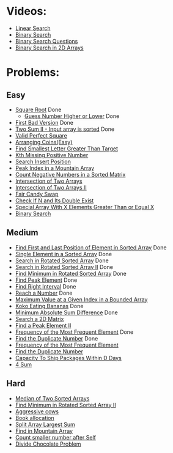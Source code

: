 # Videos:
- [Linear Search](https://youtu.be/_HRA37X8N_Q)
- [Binary Search](https://youtu.be/f6UU7V3szVw)
- [Binary Search Questions](https://youtu.be/W9QJ8HaRvJQ)
- [Binary Search in 2D Arrays](https://youtu.be/enI_KyGLYPo)

# Problems:

## Easy
- [Square Root](https://leetcode.com/problems/sqrtx/) Done
  - [Guess Number Higher or Lower](https://leetcode.com/problems/guess-number-higher-or-lower/) Done
- [First Bad Version](https://leetcode.com/problems/first-bad-version/) Done
- [Two Sum II - Input array is sorted](https://leetcode.com/problems/two-sum-ii-input-array-is-sorted/) Done
- [Valid Perfect Square](https://leetcode.com/problems/valid-perfect-square/) 
- [Arranging Coins(Easy)](https://leetcode.com/problems/arranging-coins/)
- [Find Smallest Letter Greater Than Target](https://leetcode.com/problems/find-smallest-letter-greater-than-target/)
- [Kth Missing Positive Number](https://leetcode.com/problems/kth-missing-positive-number/)
- [Search Insert Position](https://leetcode.com/problems/search-insert-position/)
- [Peak Index in a Mountain Array](https://leetcode.com/problems/peak-index-in-a-mountain-array/)
- [Count Negative Numbers in a Sorted Matrix](https://leetcode.com/problems/count-negative-numbers-in-a-sorted-matrix/)
- [Intersection of Two Arrays](https://leetcode.com/problems/intersection-of-two-arrays/)
- [Intersection of Two Arrays II](https://leetcode.com/problems/intersection-of-two-arrays-ii/)
- [Fair Candy Swap](https://leetcode.com/problems/fair-candy-swap/)
- [Check If N and Its Double Exist](https://leetcode.com/problems/check-if-n-and-its-double-exist/)
- [Special Array With X Elements Greater Than or Equal X](https://leetcode.com/problems/special-array-with-x-elements-greater-than-or-equal-x/)
- [Binary Search](https://leetcode.com/problems/binary-search/)

## Medium
- [Find First and Last Position of Element in Sorted Array](https://leetcode.com/problems/find-first-and-last-position-of-element-in-sorted-array/) Done
- [Single Element in a Sorted Array](https://leetcode.com/problems/single-element-in-a-sorted-array/) Done
- [Search in Rotated Sorted Array](https://leetcode.com/problems/search-in-rotated-sorted-array/) Done
- [Search in Rotated Sorted Array II](https://leetcode.com/problems/search-in-rotated-sorted-array-ii/) Done 
- [Find Minimum in Rotated Sorted Array](https://leetcode.com/problems/find-minimum-in-rotated-sorted-array/) Done
- [Find Peak Element](https://leetcode.com/problems/find-peak-element/) Done
- [Find Right Interval](https://leetcode.com/problems/find-right-interval/) Done
- [Reach a Number](https://leetcode.com/problems/reach-a-number/) Done
- [Maximum Value at a Given Index in a Bounded Array](https://leetcode.com/problems/maximum-value-at-a-given-index-in-a-bounded-array/) 
- [Koko Eating Bananas](https://leetcode.com/problems/koko-eating-bananas/) Done
- [Minimum Absolute Sum Difference](https://leetcode.com/problems/minimum-absolute-sum-difference/) Done
- [Search a 2D Matrix](https://leetcode.com/problems/search-a-2d-matrix/)
- [Find a Peak Element II](https://leetcode.com/problems/find-a-peak-element-ii/)
- [Frequency of the Most Frequent Element](https://leetcode.com/problems/frequency-of-the-most-frequent-element/) Done
- [Find the Duplicate Number](https://leetcode.com/problems/find-the-duplicate-number/) Done
- [Frequency of the Most Frequent Element](https://leetcode.com/problems/frequency-of-the-most-frequent-element/)
- [Find the Duplicate Number](https://leetcode.com/problems/find-the-duplicate-number/)
- [Capacity To Ship Packages Within D Days](https://leetcode.com/problems/capacity-to-ship-packages-within-d-days/)
- [4 Sum](https://leetcode.com/problems/4sum/)

## Hard
- [Median of Two Sorted Arrays](https://leetcode.com/problems/median-of-two-sorted-arrays/)
- [Find Minimum in Rotated Sorted Array II](https://leetcode.com/problems/find-minimum-in-rotated-sorted-array-ii/)
- [Aggressive cows](https://www.spoj.com/problems/AGGRCOW/)
- [Book allocation](https://www.geeksforgeeks.org/allocate-minimum-number-pages/)
- [Split Array Largest Sum](https://leetcode.com/problems/split-array-largest-sum/)
- [Find in Mountain Array](https://leetcode.com/problems/find-in-mountain-array/)
- [Count smaller number after Self](https://leetcode.com/problems/count-of-smaller-numbers-after-self/)
- [Divide Chocolate Problem](https://curiouschild.github.io/leetcode/2019/06/21/divide-chocolate.html)
